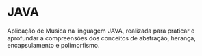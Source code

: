 # JAVA

Aplicação de Musica na linguagem JAVA, realizada para praticar e aprofundar a compreensões dos conceitos de abstração, herança, encapsulamento e polimorfismo.




